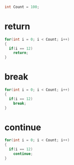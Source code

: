```c#
int Count = 100;
```

# return
```c#
for(int i = 0; i < Count; i++)
{
  if(i == 12)
    return;
}
```

# break  
```c#
for(int i = 0; i < Count; i++)
{
  if(i == 12)
    break;
}
```
# continue  
```c#
for(int i = 0; i < Count; i++)
{
  if(i == 12)
    continue;
}
```
